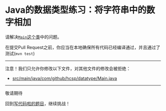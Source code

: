 # Java的数据类型练习：将字符串中的数字相加

请解决[`Main`这个类](https://github.com/hcsp/add-numbers-in-string/blob/master/src/main/java/com/github/hcsp/datatype/Main.java)中的问题。

在提交Pull Request之前，你应当在本地确保所有代码已经编译通过，并且通过了测试(`mvn test`)

-----
注意！我们只允许你修改以下文件，对其他文件的修改会被拒绝：
- [src/main/java/com/github/hcsp/datatype/Main.java](https://github.com/hcsp/add-numbers-in-string/blob/master/src/main/java/com/github/hcsp/datatype/Main.java)
-----


敬请期待

回到[写代码啦的题目](https://xiedaimala.com/tasks/316bb6cc-6aa6-4dac-85e4-ce1c01b72c83/quizzes/6deff641-d53b-485b-9253-614655e16f3b)，继续挑战！
